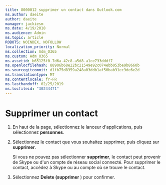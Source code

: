 ```yaml
---
title: 8000012 supprimer un contact dans Outlook.com
ms.author: daeite
author: daeite
manager: jackiesm
ms.date: 4/19/2018
ms.audience: Admin
ms.topic: article
ROBOTS: NOINDEX, NOFOLLOW
localization_priority: Normal
ms.collection: Adm_O365
ms.custom: Adm_O365
ms.assetid: b65125f0-7d6a-42c8-a5d8-a1ce733dddf7
ms.openlocfilehash: 88906b68e22bc21549e92c074ebb053be9b8660b
ms.sourcegitcommit: d1fb75d8359a248a03ddb1af50bab31ec3de6e2d
ms.translationtype: MT
ms.contentlocale: fr-FR
ms.lasthandoff: 02/25/2019
ms.locfileid: "30244471"
---
```

# <a name="delete-a-contact"></a>Supprimer un contact

1. En haut de la page, sélectionnez le lanceur d'applications, puis sélectionnez **personnes**. 
    
2. Sélectionnez le contact que vous souhaitez supprimer, puis cliquez sur **supprimer**.
    
    Si vous ne pouvez pas sélectionner **supprimer**, le contact peut provenir de Skype ou d'un compte de réseau social connecté. Pour supprimer le contact, accédez à Skype ou au compte où se trouve le contact.
    
3. Sélectionnez **Delete (supprimer** ) pour confirmer. 
    

